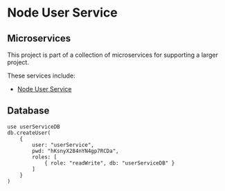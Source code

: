 # Node User Service

## Microservices
This project is part of a collection of microservices for supporting a larger project.

These services include:
* [Node User Service](https://github.com/LinkedMink/node-user-service)


## Database

```
use userServiceDB
db.createUser(
    {
        user: "userService",
        pwd: "hKsnyX284nYN4gp7RCDa",
        roles: [
            { role: "readWrite", db: "userServiceDB" }
        ]
    }
)
```